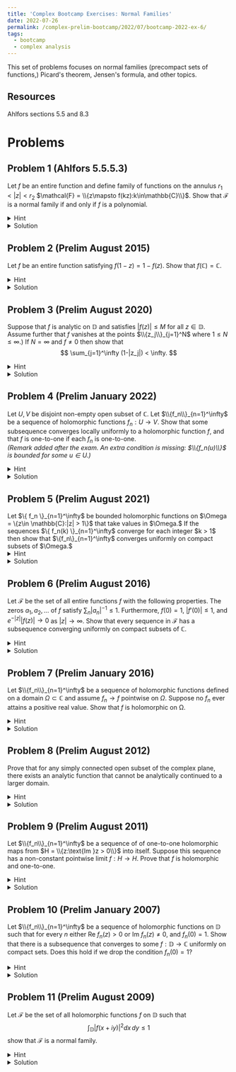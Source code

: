 ```yaml
---
title: 'Complex Bootcamp Exercises: Normal Families'
date: 2022-07-26
permalink: /complex-prelim-bootcamp/2022/07/bootcamp-2022-ex-6/
tags:
  - bootcamp
  - complex analysis
---
```


This set of problems focuses on normal families (precompact sets of functions,) Picard's theorem, Jensen's formula, and other topics.

Resources
------
Ahlfors sections 5.5 and 8.3

Problems
======

Problem 1 (Ahlfors 5.5.5.3)
------
Let $f$ be an entire function and define family of functions on the annulus $r_1 < |z| < r_2$ $\mathcal{F} = \\{z\mapsto f(kz):k\in\mathbb{C}\\}$. 
Show that $\mathcal{F}$ is a normal family if and only if $f$ is a polynomial. 
<details>
	<summary>Hint</summary>
	Recall an entire function $f$ is a polynomial if and only if $|f(z)| \to \infty$ as $z \to \infty$. <br>
	This problem is using the notion of ``normal families'' for meromorphic functions, so having a sequence of holomorphic functions converging to the constant map $z\mapsto \infty$ is possible.  
</details>
<details>
	<summary>Solution</summary>
	Suppose $f$ is a polynomial and let $\{f_n\}_{n=1}^\infty \subset \mathcal{F}$. 
	We note that we can write every $f_n(z) = f(k_nz)$ for some $k\in \mathbb{C}$. 
	If the set $\{k_n\}_{n=1}^\infty$ is unbounded we may select a subsequence converging to infinity, in which case we have for all $r_1<|z| < r_2$ $k_nz \to \infty$ as $n\to \infty$, and since $f$ is a polynomial we have $f_n \to \infty$ uniformly on compact sets. 
	If the sequence $\{k_n\}_{n=1}^\infty$ is bounded then it itself is precompact, so we can take a subsequence $n_j$ converging to a $k \in \mathbb{C}$. 
	It then follows $f_{n_j} \to g$ where $g(z) = f(kz)$ (this I will not fully prove, but by the triangle inequality it suffices consider just the polynomials $z^k$, $k\in \mathbb{N}$.) 
	<br>


	Now suppose that $\mathcal{F}$ defines a normal family. 
	We can then define the sequence of functions $f_n(z) = f(nz)$ which lie in this family. 
	Since $f$ is entire we see either
	$$ \lim_{n\to\infty} \max_{r_1 < |z| < r_2} |f_n(z)| \to \infty$$
	or else $|f|$ is bounded and hence $f$ is a constant polynomial. 
	In the case that this limit converges to infinity, we must have that $f_n \to \infty$ (because normality in this sense allows holomorphic functions to converge to either other holomorphic functions or the constant map $z\mapsto \infty.$)
	This establishes that 
	$$ \lim_{z\to\infty} |f(z)| = \infty$$
	hence $f$ is a polynomial. 
</details>

Problem 2 (Prelim August 2015)
------
Let $f$ be an entire function satisfying $f(1-z) = 1-f(z)$. Show that $f(\mathbb{C}) = \mathbb{C}.$
<details>
	<summary>Hint</summary>
	Suppose not and apply Picard to find that $f(\mathbb{C}) = \mathbb{C} \setminus \{w\}$. 
</details>
<details>
	<summary>Solution</summary>
	Suppose not, then by Picards theorem there exists $w$ such that $f(\mathbb{C}) = \mathbb{C} \setminus \{w\}$. 
	From our relation, if there exists $z$ such that $f(z) = 1-w$ then $$1-f(z) = 1-(1-w) = w = f(1-z). $$
	By Picards, we are guaranteed such $z$ as long as $1-w \ne w \implies w \ne 1/2$. 
	If $w = 1/2$ note that at $z = 1/2$ we have 
	$$2f(1/2) = f(1-1/2) + f(1/2) = 1$$
	hence $f$ attains $1/2$ and $f(\mathbb{C}) = \mathbb{C}$. 
</details>

Problem 3 (Prelim August 2020)
------
Suppose that $f$ is analytic on $\mathbb{D}$ and satisfies $|f(z)| \leq M$ for all $z\in \mathbb{D}$. Assume further that $f$ vanishes at the points $\\{z_j\\}_{j=1}^N$ where $1 \leq N \leq \infty.$)
If $N = \infty$ and $f \ne 0$ then show that $$ \sum_{j=1}^\infty (1-|z_j|) < \infty. $$
<details>
	<summary>Hint</summary>
	Jensen's formula. 
</details>
<details>
	<summary>Solution</summary>
	Jensen's formula guarantees the convergence of the sum 
	$$ \sum_{j=1}^\infty \log(|z_j|) $$
	and due to the inequality $\log r = \log(1 + (r-1)) \leq r-1$ we find 
	$$ 0 \leq \sum_{j=1} 1- |z_j| \leq -\sum_{j=1}^\infty \log(|z_j|).  $$
</details>

Problem 4 (Prelim January 2022)
------
Let $U,V$ be disjoint non-empty open subset of $\mathbb{C}$. Let $\\{f_n\\}_{n=1}^\infty$ be a sequence of holomorphic functions $f_n : U \to V.$
Show that some subsequence converges locally uniformly to a holomorphic function $f$, and that $f$ is one-to-one if each $f_n$ is one-to-one. <br><i>(Remark added after the exam. An extra condition is missing: $\\{f_n(u)\\}$ is bounded for some $u\in U.)$</i>
<details>
	<summary>Hint</summary>
	Since $U$ and $V$ are disjoint we can transform the sequence into a bounded sequence. 
</details>
<details>
	<summary>Solution</summary>
	Since $U$ is open selecting any $w \in U$ there exists $r>0$ such that $B_r(w) \subset U$. 
	We then define the sequence of functions $g_n:U\to B_{1/r}(0)$ by $g_n(z):= (f(z) - w)^{-1}$. 
	We immediately see that $|g_n(z)| = |f(z) - w|^{-1} < r^{-1}$ hence they form a normal family and we can choose a subsequence converging uniformly on compact sets to $g: U \to \overline{U}$. 
	Next, suppose for some $z$ we have $g(z_0) = 0.$
	Since the functions $f_n$ are holomorphic the functions $g_n$ are never equal to zero (for this requires a pole of $f_n$) and we can apply the minimum modulus principle. 
	Selecting any ball of radius $q$ we see 
	$$ \min_{|z - z_0| < q} |g_n(z)| = \min_{|z-z_0| = q} |g_n(z)| $$
	which when applied to our subsequence converging to $g$ gives us that $g$ has a root in every circle $|z- z_0| = q < r^{-1} - |z_0|$. 
	Any such set of zeros obviously has an accumulation point at $z = z_0$, hence we would have $g \equiv 0.$ 
	However, since $\{f_n(u)\}$ remains bounded we see there exists some $\epsilon > 0$ such that $\epsilon < |g_n(u)|$ ruling out uniform convergence to zero. 
	Now, since we know the image of $g$ is contained within $B_{1/r}(0)\setminus \{0\}$ we can define $$f(z) = w + \frac{1}{g(z)} $$
	and this will be the uniform limit on compact sets of the subsequence of $\{f_n\}_{n=1}^\infty$ corresponding to the subsequence of $\{g_n\}_{n=1}^\infty$ we selected. 
	<br>
	The argument for injectivity is completely contained in the solution to problem 9. 
</details>

Problem 5 (Prelim August 2021)
------
<div>Let $\{ f_n \}_{n=1}^\infty$ be bounded holomorphic functions on $\Omega = \{z\in \mathbb{C}:|z| > 1\}$ that take values in $\Omega.$ 
If the sequences $\{ f_n(k) \}_{n=1}^\infty$ converge for each integer $k > 1$ then show that $\{f_n\}_{n=1}^\infty$ converges uniformly on compact subsets of $\Omega.$</div>
<details>
	<summary>Hint</summary>
	You may need to use the sub-subsequence argument to extend beyond just convergence of subsequences. 
</details>
<details>
	<summary>Solution</summary>
	Letting $I:\mathbb{C}\setminus \{0\} \to \mathbb{C}\setminus \{0\}$ be the inversion map $z\mapsto z^{-1}$ the composition $g_n = I\circ f_n\circ I$ defines a bounded family.
	Note that since $g_n:\mathbb{D} \setminus \{0\} \to \overline{\mathbb{D}}$ the singularity at zero is removable, so here on consider $g_n$ to be the analytic extension. 
	Additionally, we have that $\{g_n(1/k)\}_{n=1}^\infty$ defines a convergent sequence of complex numbers. 
	By Montel's theorem the family $\{g_n\}_{n=1}^\infty$ is normal. 
	Pick any subsequence of $\{g_n\}$, then by normality it has a sub-subsequence converging to some holomorphic function $g:\mathbb{D} \to \overline{\mathbb{D}}$. 
	Suppose we do this process again on a different subsequence, then we recieve a subsequence converging to a $\tilde g$. 
	Now since the sequence $\{g_n(1/k)\}_{n=1}^\infty$ is convergent for every integer $k > 1$ we have
	$$ g\left( \frac{1}{k} \right) = \lim_{n\to \infty} g_{a_n}\left(\frac{1}{k} \right) = \lim_{n\to \infty} g_{b_n}\left(\frac{1}{k} \right) = \tilde g\left( \frac{1}{k} \right).$$
	The set $\{1/k: k \in \mathbb{Z}^{>1}\}$ has an accumulation point $z = 0$ within the domains of $g,\tilde g$ and hence by the identity theorem it follows that $g \equiv \tilde g$. 
	Since every subsequence has a sub-subsequence converging to the same limit we must have this convergence on the entire sequence, $g_n \to g$ uniformly on compact sets.
	Conjugating $g_n$ and $g$ by the inversion map then gives this for $f_n \to f$. 

</details>

Problem 6 (Prelim August 2016)
------
Let $\mathcal{F}$ be the set of all entire functions $f$ with the following properties. The zeros $a_1,a_2,\dots$ of $f$ satisfy $\sum_{n} |a_n|^{-1} \leq 1$. Furthermore, $f(0) = 1$, $|f'(0)| \leq 1$, and $e^{-|z|} |f(z)| \to 0$ as $|z| \to \infty$. Show that every sequence in $\mathcal{F}$ has a subsequence converging uniformly on compact subsets of $\mathbb{C}.$
<details>
	<summary>Hint</summary>
	Knowing that $\sum_{n=1}^N |a_n|^{-1}$ is bounded implies that the product 
	$$ \prod_{n = 1}^N 1 - \frac{z}{a_n} $$
	converges uniformly on compact sets. 
	As a result, a function of genus $h$ with these roots then has the canonical representaiton $$ z^{g(z)}\prod_{n=1}^N 1 - \frac{z}{a_n} $$ where $g(z)$ is a degree $h$ polynomial. 
</details>
<details>
	<summary>Solution</summary>
	From our hypothesis on the sum of roots we see that the genus of any $f\in \mathcal{F}$ is at least zero.
	Since $e^{-|z|}|f(z)| \to 0$ as $|z|\to \infty$ the order is at most one (and in particular the genus is at most $1$ due to Hadamard) hence we can write $f$ as 
	$$ f(z) = Ce^{\alpha z} \prod_{m=1}^N 1-\frac{z}{a_i}$$
	for some $\alpha,C \in \mathbb{C}$.
	We observe $f(0) = C = 1$ and we can estimate $\alpha$ by
	$$\begin{align*} 
		1 \geq |f'(0)| &= \left| \alpha - \sum_{n=1}^N \frac{1}{a_n} \right|\\
		&\geq \left| |\alpha| - \left| \sum_{n=1}^N \frac{1}{a_n} \right| \right|
	\end{align*} $$
	which shows $|\alpha| \leq 1 + |\sum_{n=1}^N a_n^{-1}| \leq 2.$
	Now taking any compact subset of $\mathbb{C}$ we see it is bounded with $|z| \leq M$. 
	From here we can estimate 
	$$ \begin{align*}
		\log |f(z)| &= \text{Re}(\alpha z) + \sum_{n=1}^N \log\left(\left|1-\frac{z}{a_n}\right|\right) \\
		&\leq 2M + \sum_{n=1}^N \frac{M}{a_n} \leq 3M
	\end{align*} $$
	which is bounded by the hypothesis on the roots and the fact that $|\alpha| < 2.$ 
	This shows that $\mathcal{F}$ is locally uniformly bounded and therefore it is normal family by Montel's theorem. 
</details>

Problem 7 (Prelim January 2016)
------
Let $\\{f_n\\}_{n=1}^\infty$ be a sequence of holomorphic functions defined on a domain $\Omega \subset \mathbb{C}$ and assume $f_n\to f$ pointwise on $\Omega$. 
Suppose no $f_n$ ever attains a positive real value. Show that $f$ is holomorphic on $\mathbb{\Omega}.$
<details>
	<summary>Hint</summary>
	Can you conformally map the image set $\mathbb{C} \setminus \mathbb{R}^+$ to a bounded set? 
</details>
<details>
	<summary>Solution</summary>
	Since no $f_n$ attains a value in $\mathbb{R}^+$ let $s:\mathbb{C} \setminus \{z: z\geq 1\}$ be a branch of the square root function with $s(-1) = i$. 
	We then see that $s\circ f_n$ has image in the upper half plane, which over a map $T$ is conformally equivalent to $\mathbb{D}$. 
	This shows that $T\circ s\circ f_n$ forms a uniformly bounded family, so by Montel a subsequence converges to an $\tilde f:\Omega \to \overline{\mathbb{D}}.$ 
	If $f$ is not a constant function with image on the boundary of $\mathbb{D}$ we see that $s^{-1} \circ T^{-1}\circ \tilde f$ is a local uniform limit of a subsequence of $f_n$ and hence is holomorphic. 
	It also follows that it is the pointwise limit of this subsequence so by uniqueness of limits $f \equiv s^{-1}\circ T^{-1}\circ \tilde f$. 
	<br>
	Now instead suppose that $\tilde f$ is a function taking a value in $\partial \mathbb{D}$. 
	We immediately note that since the image of $\tilde f$ is contained in $\overline{D}$ this forces $\tilde f$ to be constant by maximum modulus. 
	If this occurs away from the pole of $T^{-1}$ then the our subsequence still converges to $f =s^{-1}\circ T^{-1}\circ \tilde f$ uniformly on compact sets, and now this function is a constant map to some points of $\mathbb{R}^+.$
	If $\tilde f$ take the value of the pole of $T^{-1}$ then we note that our subsequence of $\{f_n\}_{n=1}^\infty$ is now converging uniformly to $\infty$, but this is impossible because of the sequence has a pointwise limit $f:\Omega\to\mathbb{C}$. 
</details>

Problem 8 (Prelim August 2012)
------
Prove that for any simply connected open subset of the complex plane, there exists an analytic function that cannot be analytically continued to a larger domain.
<details>
	<summary>Hint</summary>
	By Riemann mapping theorem we can take our domain to be $\mathbb{D}$. An extension of a function $f$ will certainly not exist if $f$ is unbounded on all neighborhoods of points on the boundary.
</details>
<details>
	<summary>Solution</summary>
	For this problem its handy to think of the diatic rationals between $0$ and $1$, $r= \sum_{i=1}^\infty c_i 2^{-n}$ where $c_i = 0,1$. 
	Note that for a diatic $r$ rational whose representation halts at $i = N$ we have $2^k r \in 2\mathbb{Z}$ whenever $k > N$. 
	This immediately can be used to define a function by power series
	$$ f(z) = \sum_{n=1}^\infty z^{2^k} $$
	which has radius of convergence $1$. 
	At $z = e^{ir\pi}$ we see 
	$$f (z) = \sum_{n=1}^\infty e^{2^k i \pi r} = \sum_{n=1}^N e^{2^k i \pi r} + \sum_{i=N+1}^\infty 1 $$
	showing that no analytic extension exists, for $f$ blows up in every neighborhood of points on the boundary of $\partial \mathbb{D}$. 
	<br>
	In the case that our set is not $\mathbb{D}$ we know there exists a Riemann map $R:U\to \mathbb{D}$ so here we just take $f\circ R$ to be our function. 
</details>

Problem 9 (Prelim August 2011)
------
Let $\\{f_n\\}_{n=1}^\infty$ be a sequence of of one-to-one holomorphic maps from $H = \\{z:\text{Im }z > 0\\}$ into itself.
Suppose this sequence has a non-constant pointwise limit $f:H\to H$.
Prove that $f$ is holomorphic and one-to-one. 
<details>
	<summary>Hint</summary>
	Weierstrass' theorem tells us that $f$ will be holomorphic if we can upgrade our convergence from pointwise to uniform on compact sets. <br>
	To determine the injectivity of $f$ consider the limit of the argument principle applied to $f_n(z) - w$ for fixed $w \in \mathbb{C}.$
</details>
<details>
	<summary>Solution</summary>
	We let $T: H\to \mathbb{D}$ be a Mobius transformation then $T\circ f_n$ defines a family of bounded maps and by Montel they have subsequence that converges uniformly on compact sets to some limit $\tilde f:H\to \overline{\mathbb{D}}$. 
	We note that this limit cannot take value in $\partial D$, for then by maximum modulus the limiting function is constant hence the subsequence $f_n$ would converge pointwise to a constant function. 
	Since this limiting function is contained entirely in $\mathbb{D}$ we can apply $T^{-1}$ to it and the subsequence $T\circ f_n$ to find a subsequence of $f_n$ converging to $T^{-1}\circ \tilde f$. 
	By uniqueness of limits we see that $f \equiv T^{-1}\circ \tilde f$ hence $f$ is holomorphic by Weierstrass' theorem. <br>

	To see that $f$ is one-to-one select $w\in H$ and let $U = \{ x+iy: |x|\leq N, N^{-1} \leq y \leq N\}$. 
	We know that on the boundary of $U$
	$$ \frac{1}{2\pi i}\int_{\partial U} \frac{f_n'(z)}{f_n(z) - w}\,dz = 0\text{ or }1$$
	Now, from the work that we have done we know that as long as $w \notin f_n(\partial U)$ for all $n > N$ we can conclude
	$$\frac{1}{f_n(z) - w} \to \frac{1}{f(z) - w}$$
	uniformly on compact sets. 
	By the integral formula we also find that 
	$$ f'_n(z) = \int_U \frac{f_n(\xi)}{(z-\xi)^2}\,d\xi \to \int_U\frac{f_n(\xi)}{(z-\xi)^2}\,d\xi = f'(z)$$
	uniformly on compact sets. 
	Since $\partial U$ is compact, we can commute limits an integrals by uniform convergence
	$$ 0\text{ or } 1 = \frac{1}{2\pi i}\int_{\partial U} \frac{f_n'(z)}{f_n(z) - w}\,dz \to \frac{1}{2\pi i}\int_{\partial U} \frac{f'(z)}{f(z) - w}\,dz $$
	hence $f$ is injective on $U$. 
	Since we could take $N$ as large as we want, we can conclude $f$ is one-to-one over all of $H$. 
</details>

Problem 10 (Prelim January 2007)
------
Let $\\{f_n\\}_{n=1}^\infty$ be a sequence of holomorphic functions on $\mathbb{D}$ such that for every $n$ either $\text{Re }f_n(z) > 0$ or $\text{Im }f_n(z) \ne 0$, and $f_n(0) = 1$.
Show that there is a subsequence that converges to some $f:\mathbb{D} \to \mathbb{C}$ uniformly on compact sets.
Does this hold if we drop the condition $f_n(0) = 1?$
<details>
	<summary>Hint</summary>
	Note that the range of every $f_n$ is contained in a simply connected proper subset of $\mathbb{C}$. 
	Can you find any convenient conformally equivalent regions?
</details>
<details>
	<summary>Solution</summary>
	Proceeding as we did in problem 7 (except now selecting a branch of square root that excludes $\mathbb{R}^{-}$) we see $T\circ s \circ f_n$ defines a family of bounded functions and hence a subsequence converges to some $\tilde f:\mathbb{D} \to \overline{\mathbb{D}}$. 
	We clearly see that these functions do not take value on the boundary (for then by maximum modulus $\tilde f$ is constant, however $(T\circ s \circ f_n)(0) = 0$ for all $n$.)
	Hence the range of $\tilde f$ is contained in $\mathbb{D}$ so $s^{-1}\circ T^{-1}\circ \tilde f$ is holomorphic and the uniform limit on compact sets of the corresponding subsequence of $f_n.$ <br>

	If we remove the assumption that $f_n(0) = 1$ it is possible our sequence of functions blow up uniformly to infinity. Take, for instance, $f_n:\mathbb{D} \to U$ mapping $z \mapsto z+1+n$ which obviously converges uniformly to $\infty.$ 
	Our composition $T\circ s\circ f_n$ then has all subsequences converging uniformly to a constant function taking value the pole of $T^{-1}$. 
</details>

Problem 11 (Prelim August 2009)
------
Let $\mathcal{F}$ be the set of all holomorphic functions $f$ on $\mathbb{D}$ such that $$ \int_\mathbb{D} |f(x + iy)|^2dx\,dy \leq 1 $$ show that $\mathcal{F}$ is a normal family.
<details>
	<summary>Hint</summary>
	Selecting any disk of radius $r < 1$ apply the mean value property to get a bound on $|f(z)|$ over this domain. To finish, look for variations of Montel's theorem or find an appropriate diagonal argument. 
</details>
<details>
	<summary>Solution</summary>
	Selecting $0 < r < 1$ let $D = \{z: |z| \leq r\}$. The mean value property tells us that
	$$ |f(z)|^2 \leq \frac{1}{\pi (1-r)^2} \int_{D} |f(z)|^2\,dz \leq \frac{1}{\pi(1-r)^2}$$
	This shows that $f$ is locally uniformly bounded on $\mathbb{D}$ hence Montel's theorem tells us $\mathcal{F}$ is a normal family. 
</details>
